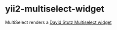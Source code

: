 yii2-multiselect-widget
=======================

MultiSelect renders a [David Stutz Multiselect widget](http://davidstutz.github.io/bootstrap-multiselect/)
